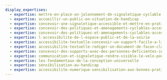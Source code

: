 ```yaml
---
display_expertises:
  - expertise: mettre-en-place-un-jalonnement-de-signaletique-cyclable
  - expertise: accueillir-un-public-en-situation-de-handicap
  - expertise: concevoir-une-signaletique-accessible-et-mettre-en-pratique
  - expertise: concevoir-des-politiques-et-amenagements-cyclables-accessibles-decouverte
  - expertise: concevoir-des-politiques-et-amenagements-cyclables-accessibles-niveau-avance
  - expertise: l-accessibilite-de-l-espace-public-et-de-la-voirie
  - expertise: accessibilite-textuelle-concevoir-un-support-facile-a-lire-et-a-comprendre-falc
  - expertise: accessibilite-textuelle-rediger-un-document-de-facon-claire-et-simple
  - expertise: concevoir-des-supports-avec-des-personnes-deficientes-intellectuelles
  - expertise: communication-et-signaletique-rendre-visible-le-velo-pour-tous
  - expertise: les-fondamentaux-de-la-conception-universelle
  - expertise: sensibilisation-au-handicap
  - expertise: accessibilite-numerique-sensibilisation-aux-bonnes-pratiques
---
```

